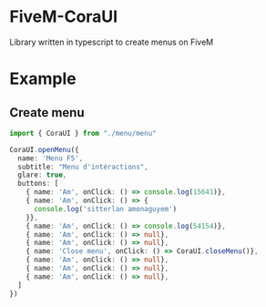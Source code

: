# FiveM-CoraUI
Library written in typescript to create menus on FiveM

# Example 
## Create menu
```ts
import { CoraUI } from "./menu/menu"

CoraUI.openMenu({
  name: 'Menu F5',
  subtitle: "Menu d'intéractions",
  glare: true,
  buttons: [
    { name: 'Am', onClick: () => console.log(15641)},
    { name: 'Am', onClick: () => {
      console.log('sitterlan amonaguyem')
    }},
    { name: 'Am', onClick: () => console.log(54154)},
    { name: 'Am', onClick: () => null},
    { name: 'Am', onClick: () => null},
    { name: 'Close menu', onClick: () => CoraUI.closeMenu()},
    { name: 'Am', onClick: () => null},
    { name: 'Am', onClick: () => null},
    { name: 'Am', onClick: () => null},
  ]
})
```
